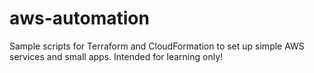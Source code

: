 # aws-automation
Sample scripts for  Terraform and CloudFormation to set up simple AWS services and small apps.
Intended for learning only!
